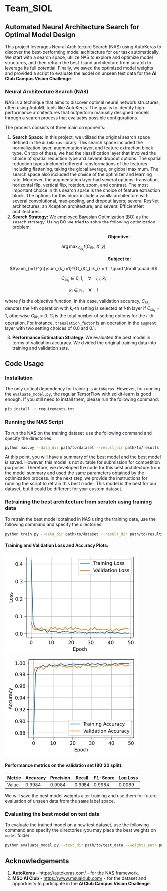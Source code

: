 # Team_SIOL

## Automated Neural Architecture Search for Optimal Model Design

This project leverages Neural Architecture Search (NAS) using AutoKeras to discover the best-performing model architecture for our task automatically. We start with a search space, utilize NAS to explore and optimize model structures, and then retrain the best-found architecture from scratch to leverage its full potential. Finally, we saved the optimized model weights and provided a script to evaluate the model on unseen test data for the **AI Club Campus Vision Challenge**.

### Neural Architecture Search (NAS)

NAS is a technique that aims to discover optimal neural network structures, often using AutoML tools like AutoKeras. The goal is to identify high-performance architectures that outperform manually designed models through a search process that evaluates possible configurations.

The process consists of three main components:

1. **Search Space:** In this project, we utilized the original search space defined in the ```AutoKeras``` library. This search space included the normalization layer, augmentation layer, and feature extraction block type. On top of these, we had the classification layer that involved the choice of spatial reduction type and several dropout options. The spatial reduction types included different transformations of the features including flattening, taking the global average, or global maximum. The search space also included the choice of the optimizer and learning rate. Moreover, the augmentation layer had several options: translation, horizontal flip, vertical flip, rotation, zoom, and contrast. The most important choice in this search space is the choice of feature extraction block. The options for this block include a vanilla architecture with several convolutional, max-pooling, and dropout layers; several ResNet architectures; an Xception architecture; and several EfficientNet architectures.
2. **Search Strategy:** We employed Bayesian Optimization (BO) as the search strategy. Using BO we tried to solve the following optimization problem:

&nbsp; &nbsp; &nbsp; &nbsp; &nbsp; &nbsp; &nbsp; &nbsp; &nbsp; &nbsp; &nbsp; &nbsp;  &nbsp; &nbsp; &nbsp; &nbsp; &nbsp; &nbsp;  &nbsp; &nbsp; &nbsp; &nbsp; &nbsp; &nbsp; &nbsp; &nbsp; &nbsp; &nbsp; &nbsp; &nbsp; &nbsp; &nbsp; &nbsp; &nbsp; &nbsp; &nbsp;  &nbsp; &nbsp; &nbsp; &nbsp; &nbsp; &nbsp; **Objective:**

$$\arg\max_{C_{lik_i}} f(C_{lik_i}, X, y)$$

&nbsp; &nbsp; &nbsp; &nbsp; &nbsp; &nbsp; &nbsp; &nbsp; &nbsp; &nbsp; &nbsp; &nbsp;  &nbsp; &nbsp; &nbsp; &nbsp; &nbsp; &nbsp;  &nbsp; &nbsp; &nbsp; &nbsp; &nbsp; &nbsp; &nbsp; &nbsp; &nbsp; &nbsp; &nbsp; &nbsp; &nbsp; &nbsp; &nbsp; &nbsp; &nbsp; &nbsp;  &nbsp; &nbsp; &nbsp; &nbsp; &nbsp; &nbsp; **Subject to:**

$$\sum_{i=1}^{n}\sum_{k_i=1}^{G_i}C_{lik_i} = 1 , \quad \forall \quad l$$

$$C_{lik_i} \in {0,1}, \quad \forall \quad l, i, k_i$$

$$k_i \in \mathbb{N}, \quad \forall \quad i$$

where $f$ is the objective function, in this case, validation accuracy, $C_{lik_i}$ denotes the $i$-th operation with $k_i$-th setting is selected at $l$-th layer if  $C_{lik_i}=1$, otherwise $C_{lik_i}=0$. $G_i$ is the total number of setting options for the $i$-th operation. For instance, `translation_factor` is an operation in the `augment` layer with two setting choices of 0.0 and 0.1.

3. **Performance Estimation Strategy:** We evaluated the best model in terms of validation accuracy. We divided the original training data into training and validation sets. 


## Code Usage

### Installation

The only critical dependency for training is `AutoKeras`. However, for running the `evaluate_model.py`, the regular TensorFlow with scikit-learn is good enough. If you still need to install them, please run the following command:

```bash
pip install -r requirements.txt
```

### Running the NAS Script

To run the NAS on the training dataset, use the following command and specify the directories:

```bash
python nas.py --data_dir path/to/dataset --result_dir path/to/results --model_save_path path/to/best_model.keras --best_weights_file path/to/best_weights.h5
```

At this point, you will have a summary of the best model and the best model is saved. However, this model is not suitable for submission for competition purposes. Therefore, we developed the code for this best architecture from the model summary and used the same parameters obtained by the optimization process. In the next step, we provide the instructions for running the script to retrain this best model. This model is the best for our dataset, but it could be different for your custom dataset. 

### Retraining the best architecture from scratch using training data

To retrain the best model obtained in NAS using the training data, use the following command and specify the directories:

```bash
python train.py --data_dir path/to/dataset --result_dir path/to/results --best_weights_file path/to/results/best_model.weights.h5
```

#### Training and Validation Loss and Accuracy Plots:

<img src="images/loss.jpg" width="425"/> <img src="images/acc.jpg" width="425"/> 

#### Performance metrics on the validation set (80:20 split):

| Metric | Accuracy | Precision | Recall | F1-Score | Log Loss |
|---|---|---|---|---|---|
| Value| 0.9984 | 0.9984 | 0.9984 | 0.9984 | 0.0069

We will save the best model weights after training and use them for future evaluation of unseen data from the same label space.

### Evaluating the best model on test data

To evaluate the trained model on a new test dataset, use the following command and specify the directories (you may place the best weights on `model` folder:

```bash
python evaluate_model.py --test_dir path/to/test_data --weights_path path/to/best_model.weights.h5
```

## Acknowledgements
1. **AutoKeras** - https://autokeras.com/ - for the NAS framework.
2. **MSU AI Club** - https://www.msuaiclub.com/ - for the dataset and opportunity to participate in the **AI Club Campus Vision Challenge**.
